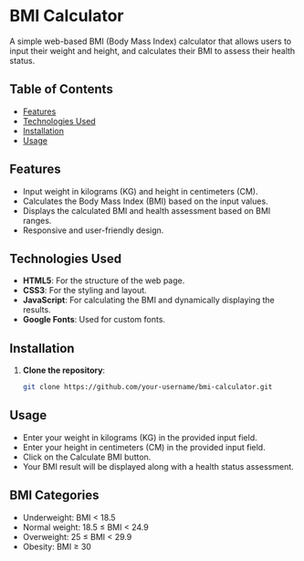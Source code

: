 # BMI Calculator

A simple web-based BMI (Body Mass Index) calculator that allows users to input their weight and height, and calculates their BMI to assess their health status.

## Table of Contents
- [Features](#features)
- [Technologies Used](#technologies-used)
- [Installation](#installation)
- [Usage](#usage)

## Features
- Input weight in kilograms (KG) and height in centimeters (CM).
- Calculates the Body Mass Index (BMI) based on the input values.
- Displays the calculated BMI and health assessment based on BMI ranges.
- Responsive and user-friendly design.

## Technologies Used
- **HTML5**: For the structure of the web page.
- **CSS3**: For the styling and layout.
- **JavaScript**: For calculating the BMI and dynamically displaying the results.
- **Google Fonts**: Used for custom fonts.

## Installation

1. **Clone the repository**:
   ```bash
   git clone https://github.com/your-username/bmi-calculator.git


## Usage
- Enter your weight in kilograms (KG) in the provided input field.
- Enter your height in centimeters (CM) in the provided input field.
- Click on the Calculate BMI button.
- Your BMI result will be displayed along with a health status assessment.

## BMI Categories
- Underweight: BMI < 18.5
- Normal weight: 18.5 ≤ BMI < 24.9
- Overweight: 25 ≤ BMI < 29.9
- Obesity: BMI ≥ 30